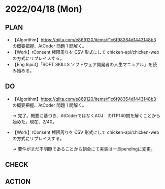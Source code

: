 # 2022/04/18 (Mon)

## PLAN

- 【Algorithm】https://qiita.com/e869120/items/f1c6f98364d1443148b3 の概要把握、AtCoder 問題 1 問解く。
- 【Work】rConsent 権限周りを CSV 形式にして chicken-api/chicken-web の方式にリプレイスする。
- 【Eng Input】「SOFT SKILLS ソフトウェア開発者の人生マニュアル」を読み始める。

## DO
- 【Algorithm】https://qiita.com/e869120/items/f1c6f98364d1443148b3 の概要把握、AtCoder 問題 1 問解く。

  → 完了。概要に基づき、AtCoderではなくAOJ　のITP140問を解くことから始めた。現在、2/40。
  
- 【Work】rConsent 権限周りを CSV 形式にして chicken-api/chicken-web の方式にリプレイスする。

  → 要件がまだ不明瞭であることから朝会にて実装は一旦pendingに変更。
  

## CHECK

## ACTION
